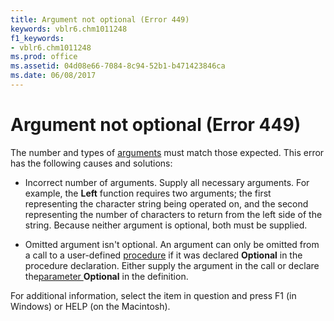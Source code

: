 ```yaml
---
title: Argument not optional (Error 449)
keywords: vblr6.chm1011248
f1_keywords:
- vblr6.chm1011248
ms.prod: office
ms.assetid: 04d08e66-7084-8c94-52b1-b471423846ca
ms.date: 06/08/2017
---
```



# Argument not optional (Error 449)

The number and types of [arguments](vbe-glossary.md) must match those expected. This error has the following causes and solutions:



- Incorrect number of arguments. Supply all necessary arguments. For example, the **Left** function requires two arguments; the first representing the character string being operated on, and the second representing the number of characters to return from the left side of the string. Because neither argument is optional, both must be supplied.
    
- Omitted argument isn't optional. An argument can only be omitted from a call to a user-defined [procedure](vbe-glossary.md) if it was declared **Optional** in the procedure declaration. Either supply the argument in the call or declare the[parameter ](vbe-glossary.md) **Optional** in the definition.
    

For additional information, select the item in question and press F1 (in Windows) or HELP (on the Macintosh).

